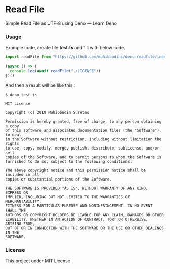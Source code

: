 # Read File

Simple Read File as UTF-8 using Deno — Learn Deno

### Usage

Example code, create file **test.ts** and fill with below code.

```ts
import readFile from "https://github.com/muhibbudins/deno-readfile/index.ts";

(async () => {
  console.log(await readFile("./LICENSE"))
})()
```

And then a result will be like this :

```
$ deno test.ts

MIT License

Copyright (c) 2018 Muhibbudin Suretno

Permission is hereby granted, free of charge, to any person obtaining a copy
of this software and associated documentation files (the "Software"), to deal
in the Software without restriction, including without limitation the rights
to use, copy, modify, merge, publish, distribute, sublicense, and/or sell
copies of the Software, and to permit persons to whom the Software is
furnished to do so, subject to the following conditions:

The above copyright notice and this permission notice shall be included in all
copies or substantial portions of the Software.

THE SOFTWARE IS PROVIDED "AS IS", WITHOUT WARRANTY OF ANY KIND, EXPRESS OR
IMPLIED, INCLUDING BUT NOT LIMITED TO THE WARRANTIES OF MERCHANTABILITY,
FITNESS FOR A PARTICULAR PURPOSE AND NONINFRINGEMENT. IN NO EVENT SHALL THE
AUTHORS OR COPYRIGHT HOLDERS BE LIABLE FOR ANY CLAIM, DAMAGES OR OTHER
LIABILITY, WHETHER IN AN ACTION OF CONTRACT, TORT OR OTHERWISE, ARISING FROM,
OUT OF OR IN CONNECTION WITH THE SOFTWARE OR THE USE OR OTHER DEALINGS IN THE
SOFTWARE.
```

### License

This project under MIT License